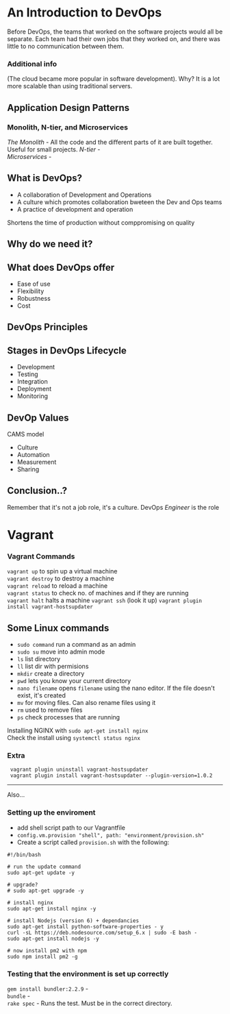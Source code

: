# An Introduction to DevOps
Before DevOps, the teams that worked on the software projects would all be separate. Each team had their own jobs that they worked on, and there was little to no communication between them.  

### Additional info
(The cloud became more popular in software development). Why? It is a lot more scalable than using traditional servers. 

## Application Design Patterns
### Monolith, N-tier, and Microservices
*The Monolith* - All the code and the different parts of it are built together.  
Useful for small projects.
*N-tier* -  
*Microservices* -  

## What is DevOps?
- A collaboration of Development and Operations
- A culture which promotes collaboration bweteen the Dev and Ops teams
- A practice of development and operation 

Shortens the time of production without comppromising on quality

## Why do we need it?

## What does DevOps offer
- Ease of use
- Flexibility
- Robustness
- Cost

## DevOps Principles

## Stages in DevOps Lifecycle
- Development
- Testing
- Integration
- Deployment
- Monitoring

## DevOp Values
 CAMS model
 - Culture
 - Automation
 - Measurement
 - Sharing 

 ## Conclusion..?
 Remember that it's not a job role, it's a culture. DevOps *Engineer* is the role

 # Vagrant
 ### Vagrant Commands
 `vagrant up` to spin up a virtual machine  
 `vagrant destroy` to destroy a machine  
 `vagrant reload` to reload a machine  
 `vagrant status` to check no. of machines and if they are running  
 `vagrant halt` halts a machine
 `vagrant ssh` (look it up)
 `vagrant plugin install vagrant-hostsupdater`

 ## Some Linux commands
 - `sudo command` run a command as an admin
 - `sudo su` move into admin mode
 - `ls` list directory
 - `ll` list dir with permisions
 - `mkdir` create a directory
 - `pwd` lets you know your current directory
 - `nano filename` opens `filename` using the nano editor. If the file doesn't exist, it's created
 - `mv` for moving files. Can also rename files using it
 - `rm` used to remove files
 - `ps` check processes that are running

 Installing NGINX with `sudo apt-get install nginx`  
 Check the install using `systemctl status nginx`

 ### Extra
```
 vagrant plugin uninstall vagrant-hostsupdater
 vagrant plugin install vagrant-hostsupdater --plugin-version=1.0.2
```
---
Also...

### Setting up the enviroment
- add shell script path to our Vagrantfile
- `config.vm.provision "shell", path: "environment/provision.sh"`
- Create a script called `provision.sh` with the following:

```
#!/bin/bash

# run the update command
sudo apt-get update -y

# upgrade?
# sudo apt-get upgrade -y

# install nginx
sudo apt-get install nginx -y

# install Nodejs (version 6) + dependancies
sudo apt-get install python-software-properties - y
curl -sL https://deb.nodesource.com/setup_6.x | sudo -E bash -
sudo apt-get install nodejs -y

# now install pm2 with npm
sudo npm install pm2 -g
```

### Testing that the environment is set up correctly

`gem install bundler:2.2.9` -  
`bundle` -  
`rake spec` - Runs the test. Must be in the correct directory.